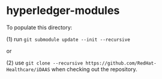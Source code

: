 hyperledger-modules
===================

To populate this directory:

(1) run `git submodule update --init --recursive`

or

(2) use `git clone --recursive https://github.com/RedHat-Healthcare/iDAAS` when checking out the repository.
